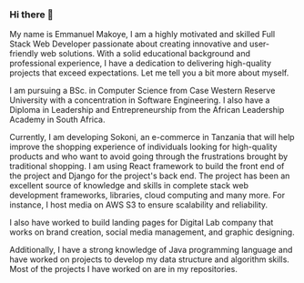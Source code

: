 ### Hi there 👋
My name is Emmanuel Makoye, I am a highly motivated and skilled Full Stack Web Developer passionate about creating innovative and user-friendly web solutions. With a solid educational background and professional experience, I have a dedication to delivering high-quality projects that exceed expectations. Let me tell you a bit more about myself. 

I am pursuing a BSc. in Computer Science from Case Western Reserve University with a  concentration in Software Engineering. I also have a Diploma in Leadership and Entrepreneurship from the African Leadership Academy in South Africa. 

Currently, I am developing Sokoni, an e-commerce in Tanzania that will help improve the shopping experience of individuals looking for high-quality products and who want to avoid going through the frustrations brought by traditional shopping. I am using React framework to build the front end of the project and Django for the project's back end. The project has been an excellent source of knowledge and skills in complete stack web development frameworks, libraries, cloud computing and many more. For instance, I host media on AWS S3 to ensure scalability and reliability. 

I also have worked to build landing pages for Digital Lab company that works on brand creation, social media management, and graphic designing.

Additionally, I have a strong knowledge of Java programming language and have worked on projects to develop my data structure and algorithm skills. Most of the projects I have worked on are in my repositories. 

<!--
**makoye224/makoye224** is a ✨ _special_ ✨ repository because its `README.md` (this file) appears on your GitHub profile.

Here are some ideas to get you started:

- 🔭 I’m currently working on ...
- 🌱 I’m currently learning ...
- 👯 I’m looking to collaborate on ...
- 🤔 I’m looking for help with ...
- 💬 Ask me about ...
- 📫 How to reach me: ...
- 😄 Pronouns: ...
- ⚡ Fun fact: ...
-->
